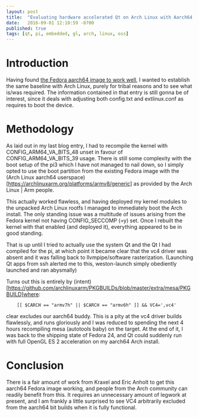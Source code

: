 ```yaml
---
layout: post
title:  "Evaluating hardware accelerated Qt on Arch Linux with Aarch64 on the Raspberry Pi 3"
date:   2016-09-01 12:10:59 -0700
published: true
tags: [qt, pi, embedded, gl, arch, linux, oss]
---
```


# Introduction

Having found [the Fedora aarch64 image to work well](http://chaos-reins.com/2016-08-20-qt-pi3-fedora-aarch64), I wanted to establish the same baseline with Arch Linux, purely for tribal reasons and to see what is/was required. The information contained in that entry is still gonna be of interest, since it deals with adjusting both config.txt and extlinux.conf as requires to boot the device.

# Methodology

As laid out in my last blog entry, I had to recompile the kernel with CONFIG_ARM64_VA_BITS_48 unset in favour of CONFIG_ARM64_VA_BITS_39 usage. There is still some complexity with the boot setup of the pi3 which I have not managed to nail down, so I simply opted to use the boot partition from the existing Fedora image with the (Arch Linux aarch64 userspace)[https://archlinuxarm.org/platforms/armv8/generic] as provided by the Arch Linux | Arm people.

This actually worked flawless, and having deployed my kernel modules to the unpacked Arch Linux rootfs I managed to immediately boot the Arch install. The only standing issue was a multitude of issues arising from the Fedora kernel not having CONFIG_SECCOMP (=y) set. Once I rebuilt the kernel with that enabled (and deployed it), everything appeared to be in good standing.

That is up until I tried to actually use the system Qt and the Qt I had compiled for the pi, at which point it became clear that the vc4 driver was absent and it was falling back to llvmpipe/software rasterization. (Launching Qt apps from ssh alerted me to this, weston-launch simply obediently launched and ran abysmally)

Turns out this is entirely by (intent)[https://github.com/archlinuxarm/PKGBUILDs/blob/master/extra/mesa/PKGBUILD]where:

        [[ $CARCH == "armv7h" || $CARCH == "armv6h" ]] && VC4=',vc4'

clear excludes our aarch64 buddy. This is a pity at the vc4 driver builds flawlessly, and runs gloriously and I was reduced to spending the next 4 hours recompiling mesa (autotools baby) on the target. At the end of it, I was back to the shipping state of Fedora 24, and Qt could suddenly run with full OpenGL ES 2 acceleration on my aarch64 Arch install.

# Conclusion

There is a fair amount of work from Kraxel and Eric Anholt to get this aarch64 Fedora image working, and people from the Arch community can readily benefit from this. It requires an unnecessary amount of legwork at present, and I am frankly a little surprised to see VC4 arbitrarily excluded from the aarch64 bit builds when it is fully functional.
